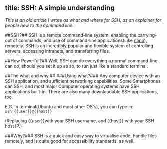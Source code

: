 title: SSH: A simple understanding
---

*This is an old article I wrote as what and where for SSH, as an explainer for people new to the command line.*

##SSH?##
 SSH is a remote command-line system, enabling the carrying-out of commands, and use of command-line applications(Like [nano]), remotely. SSH is an incredibly popular and flexible system of controlling servers, accessing intranets, and transferring files.

##How Powerful?##
Well, SSH can do everything a normal command-line can do, should you set it up as so, to run just like a standard terminal.

##The what and why.##
###Using what?###
Any computer device with an SSH application, and sufficient networking capabilities. Some Smartphones can SSH, and most major Computer operating systems have SSH applications built-in. There are also many downloadable SSH applications, too.

E.G. In terminal(Ubuntu and most other OS's), you can type in:
<br  /> <code>ssh {{user}}@{{host}}</code> <br />

(Replacing {{user}}with your SSH username, and {{host}} with your SSH host IP.)

###Why?###
SSH is a quick and easy way to virtualise code, handle files remotely, and  is quite good for accessibility standards, as well.

[nano]: http://www.nano-editor.org "Nano command-line editor"
